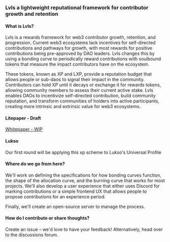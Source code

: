 ### Lvls a lightweight reputational framework for contributor growth and retention

#### What is Lvls?

Lvls is a rewards framework for web3 contributor growth, retention, and progression. Current web3 ecosystems lack incentives for self-directed contributions and pathways for growth, with most rewards for positive contributions being pre-approved by DAO leaders. Lvls changes this by using a bonding curve to periodically reward contributions with soulbound tokens that measure the impact contributors have on the ecosystem.

These tokens, known as XP and LXP, provide a reputation budget that allows people or sub-daos to signal their impact in the community. Contributors can hold XP until it decays or exchange it for rewards tokens, allowing community members to assess their current active stake. Lvls enables DAOs to incentivize self-directed contribution, build community reputation, and transform communities of holders into active participants, creating more intrinsic and extrinsic value for web3 ecosystems.

#### Litepaper - Draft

[Whitepaper - WIP](./lvls-whitepaper-draft.pdf)

#### Lukso

Our first round will be applying this xp scheme to Lukso's Universal Profile

#### Where do we go from here?

We'll work on defining the specifications for how bonding curves function, the shape of the allocation curve, and the burning curve that works for most projects. We'll also develop a user experience that either uses Discord for marking contributions or a simple frontend UX that allows people to propose contributions for an experience period.

Finally, we'll create an open-source server to manage the process.

#### How do I contribute or share thoughts?

Create an issue – we'd love to have your feedback! Alternatively, head over to the discussions forum.
